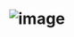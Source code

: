 # ![image](https://user-images.githubusercontent.com/73192109/197356717-5f3763cc-5f3f-4b55-ab06-787e03050f7a.png)
